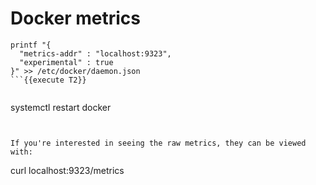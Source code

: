 # Docker metrics


```
printf "{
  "metrics-addr" : "localhost:9323",
  "experimental" : true
}" >> /etc/docker/daemon.json
```{{execute T2}}


```
systemctl restart docker
```{{execute T2}}


If you're interested in seeing the raw metrics, they can be viewed with: 
```
curl localhost:9323/metrics
```{{execute T2}}